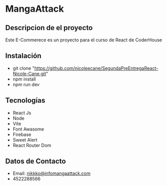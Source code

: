 # MangaAttack

## Descripcion de el proyecto
Este E-Commerece es un proyecto para el curso de React de CoderHouse

## Instalación 
- git clone "https://github.com/nicoleecane/SegundaPreEntregaReact-Nicole-Cane.git"
- npm install
- npm run dev

## Tecnologías 
- React Js
- Node
- Vite
- Font Awasome
- Firebase
- Sweet Alert 
- React Router Dom

## Datos de Contacto
- Email: nikkko@infomangaattack.com
- 4522288566
